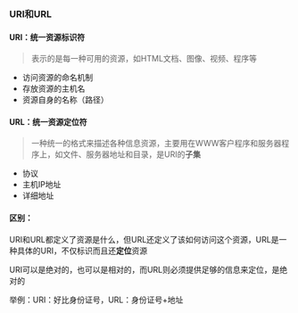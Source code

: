 ### URI和URL

#### URI：统一资源标识符

> 表示的是每一种可用的资源，如HTML文档、图像、视频、程序等

* 访问资源的命名机制
* 存放资源的主机名
* 资源自身的名称（路径）

#### URL：统一资源定位符

> 一种统一的格式来描述各种信息资源，主要用在WWW客户程序和服务器程序上，如文件、服务器地址和目录，是URI的**子集**

* 协议
* 主机IP地址
* 详细地址

#### 区别：

URI和URL都定义了资源是什么，但URL还定义了该如何访问这个资源，URL是一种具体的URI，不仅标识而且还**定位**资源

URI可以是绝对的，也可以是相对的，而URL则必须提供足够的信息来定位，是绝对的

举例：URI：好比身份证号，URL：身份证号+地址

